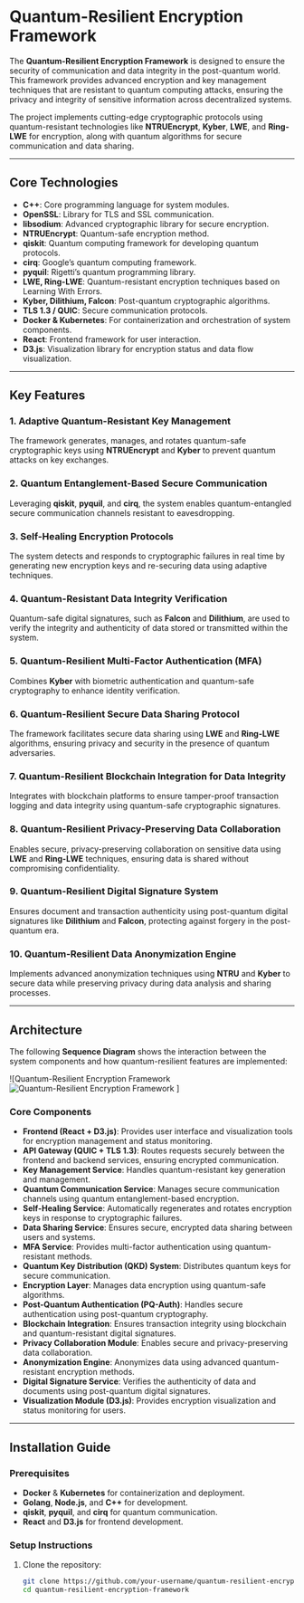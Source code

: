# Quantum-Resilient Encryption Framework

The **Quantum-Resilient Encryption Framework** is designed to ensure the security of communication and data integrity in the post-quantum world. This framework provides advanced encryption and key management techniques that are resistant to quantum computing attacks, ensuring the privacy and integrity of sensitive information across decentralized systems.

The project implements cutting-edge cryptographic protocols using quantum-resistant technologies like **NTRUEncrypt**, **Kyber**, **LWE**, and **Ring-LWE** for encryption, along with quantum algorithms for secure communication and data sharing.

---

## Core Technologies

- **C++**: Core programming language for system modules.
- **OpenSSL**: Library for TLS and SSL communication.
- **libsodium**: Advanced cryptographic library for secure encryption.
- **NTRUEncrypt**: Quantum-safe encryption method.
- **qiskit**: Quantum computing framework for developing quantum protocols.
- **cirq**: Google’s quantum computing framework.
- **pyquil**: Rigetti’s quantum programming library.
- **LWE, Ring-LWE**: Quantum-resistant encryption techniques based on Learning With Errors.
- **Kyber, Dilithium, Falcon**: Post-quantum cryptographic algorithms.
- **TLS 1.3 / QUIC**: Secure communication protocols.
- **Docker & Kubernetes**: For containerization and orchestration of system components.
- **React**: Frontend framework for user interaction.
- **D3.js**: Visualization library for encryption status and data flow visualization.

---

## Key Features

### 1. **Adaptive Quantum-Resistant Key Management**
   The framework generates, manages, and rotates quantum-safe cryptographic keys using **NTRUEncrypt** and **Kyber** to prevent quantum attacks on key exchanges.

### 2. **Quantum Entanglement-Based Secure Communication**
   Leveraging **qiskit**, **pyquil**, and **cirq**, the system enables quantum-entangled secure communication channels resistant to eavesdropping.

### 3. **Self-Healing Encryption Protocols**
   The system detects and responds to cryptographic failures in real time by generating new encryption keys and re-securing data using adaptive techniques.

### 4. **Quantum-Resistant Data Integrity Verification**
   Quantum-safe digital signatures, such as **Falcon** and **Dilithium**, are used to verify the integrity and authenticity of data stored or transmitted within the system.

### 5. **Quantum-Resilient Multi-Factor Authentication (MFA)**
   Combines **Kyber** with biometric authentication and quantum-safe cryptography to enhance identity verification.

### 6. **Quantum-Resilient Secure Data Sharing Protocol**
   The framework facilitates secure data sharing using **LWE** and **Ring-LWE** algorithms, ensuring privacy and security in the presence of quantum adversaries.

### 7. **Quantum-Resilient Blockchain Integration for Data Integrity**
   Integrates with blockchain platforms to ensure tamper-proof transaction logging and data integrity using quantum-safe cryptographic signatures.

### 8. **Quantum-Resilient Privacy-Preserving Data Collaboration**
   Enables secure, privacy-preserving collaboration on sensitive data using **LWE** and **Ring-LWE** techniques, ensuring data is shared without compromising confidentiality.

### 9. **Quantum-Resilient Digital Signature System**
   Ensures document and transaction authenticity using post-quantum digital signatures like **Dilithium** and **Falcon**, protecting against forgery in the post-quantum era.

### 10. **Quantum-Resilient Data Anonymization Engine**
   Implements advanced anonymization techniques using **NTRU** and **Kyber** to secure data while preserving privacy during data analysis and sharing processes.

---

## Architecture

The following **Sequence Diagram** shows the interaction between the system components and how quantum-resilient features are implemented:

![Quantum-Resilient Encryption Framework ![Quantum-Resilient Encryption Framework](https://github.com/user-attachments/assets/964338f9-7b97-450d-bae5-0df4b56f601d)
]

### Core Components

- **Frontend (React + D3.js)**: Provides user interface and visualization tools for encryption management and status monitoring.
- **API Gateway (QUIC + TLS 1.3)**: Routes requests securely between the frontend and backend services, ensuring encrypted communication.
- **Key Management Service**: Handles quantum-resistant key generation and management.
- **Quantum Communication Service**: Manages secure communication channels using quantum entanglement-based encryption.
- **Self-Healing Service**: Automatically regenerates and rotates encryption keys in response to cryptographic failures.
- **Data Sharing Service**: Ensures secure, encrypted data sharing between users and systems.
- **MFA Service**: Provides multi-factor authentication using quantum-resistant methods.
- **Quantum Key Distribution (QKD) System**: Distributes quantum keys for secure communication.
- **Encryption Layer**: Manages data encryption using quantum-safe algorithms.
- **Post-Quantum Authentication (PQ-Auth)**: Handles secure authentication using post-quantum cryptography.
- **Blockchain Integration**: Ensures transaction integrity using blockchain and quantum-resistant digital signatures.
- **Privacy Collaboration Module**: Enables secure and privacy-preserving data collaboration.
- **Anonymization Engine**: Anonymizes data using advanced quantum-resistant encryption methods.
- **Digital Signature Service**: Verifies the authenticity of data and documents using post-quantum digital signatures.
- **Visualization Module (D3.js)**: Provides encryption visualization and status monitoring for users.

---

## Installation Guide

### Prerequisites

- **Docker** & **Kubernetes** for containerization and deployment.
- **Golang**, **Node.js**, and **C++** for development.
- **qiskit**, **pyquil**, and **cirq** for quantum communication.
- **React** and **D3.js** for frontend development.

### Setup Instructions

1. Clone the repository:
   ```bash
   git clone https://github.com/your-username/quantum-resilient-encryption-framework.git
   cd quantum-resilient-encryption-framework

